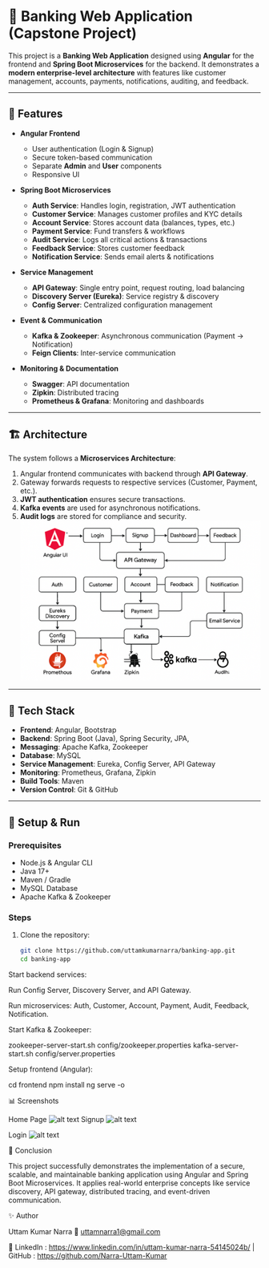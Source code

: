 # 🏦 Banking Web Application (Capstone Project)

This project is a **Banking Web Application** designed using **Angular** for the frontend and **Spring Boot Microservices** for the backend. It demonstrates a **modern enterprise-level architecture** with features like customer management, accounts, payments, notifications, auditing, and feedback.  

---

## 🚀 Features

- **Angular Frontend**
  - User authentication (Login & Signup)
  - Secure token-based communication
  - Separate **Admin** and **User** components
  - Responsive UI

- **Spring Boot Microservices**
  - **Auth Service**: Handles login, registration, JWT authentication
  - **Customer Service**: Manages customer profiles and KYC details
  - **Account Service**: Stores account data (balances, types, etc.)
  - **Payment Service**: Fund transfers & workflows
  - **Audit Service**: Logs all critical actions & transactions
  - **Feedback Service**: Stores customer feedback
  - **Notification Service**: Sends email alerts & notifications

- **Service Management**
  - **API Gateway**: Single entry point, request routing, load balancing
  - **Discovery Server (Eureka)**: Service registry & discovery
  - **Config Server**: Centralized configuration management

- **Event & Communication**
  - **Kafka & Zookeeper**: Asynchronous communication (Payment → Notification)
  - **Feign Clients**: Inter-service communication

- **Monitoring & Documentation**
  - **Swagger**: API documentation
  - **Zipkin**: Distributed tracing
  - **Prometheus & Grafana**: Monitoring and dashboards

---

## 🏗️ Architecture

The system follows a **Microservices Architecture**:

1. Angular frontend communicates with backend through **API Gateway**.  
2. Gateway forwards requests to respective services (Customer, Payment, etc.).  
3. **JWT authentication** ensures secure transactions.  
4. **Kafka events** are used for asynchronous notifications.  
5. **Audit logs** are stored for compliance and security.  
![alt text](architecture.png)
---

## 📂 Tech Stack

- **Frontend**: Angular, Bootstrap  
- **Backend**: Spring Boot (Java), Spring Security, JPA, 
- **Messaging**: Apache Kafka, Zookeeper  
- **Database**: MySQL  
- **Service Management**: Eureka, Config Server, API Gateway  
- **Monitoring**: Prometheus, Grafana, Zipkin  
- **Build Tools**: Maven   
- **Version Control**: Git & GitHub  

---

## 🔑 Setup & Run

### Prerequisites
- Node.js & Angular CLI  
- Java 17+  
- Maven / Gradle  
- MySQL Database  
- Apache Kafka & Zookeeper  

### Steps
1. Clone the repository:
   ```bash
   git clone https://github.com/uttamkumarnarra/banking-app.git
   cd banking-app
Start backend services:

Run Config Server, Discovery Server, and API Gateway.

Run microservices: Auth, Customer, Account, Payment, Audit, Feedback, Notification.

Start Kafka & Zookeeper:

zookeeper-server-start.sh config/zookeeper.properties
kafka-server-start.sh config/server.properties


Setup frontend (Angular):

cd frontend
npm install
ng serve -o

📊 Screenshots

Home Page
![alt text](<Screenshot 2025-09-03 161818.png>)
Signup
![alt text](<Screenshot 2025-09-03 161033.png>)

Login
 ![alt text](<Screenshot 2025-09-03 161052.png>)
 

📖 Conclusion

This project successfully demonstrates the implementation of a secure, scalable, and maintainable banking application using Angular and Spring Boot Microservices. It applies real-world enterprise concepts like service discovery, API gateway, distributed tracing, and event-driven communication.

✨ Author

Uttam Kumar Narra
📧 uttamnarra1@gmail.com

🔗 LinkedIn : https://www.linkedin.com/in/uttam-kumar-narra-54145024b/
| GitHub : https://github.com/Narra-Uttam-Kumar